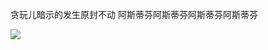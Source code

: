 贪玩儿暗示的发生原封不动 阿斯蒂芬阿斯蒂芬阿斯蒂芬阿斯蒂芬



![](C:\Users\admin\AppData\Local\YNote\data\zhui520@163.com\1555665e4748486cbe46e26d34cff27c\clipboard.png)

